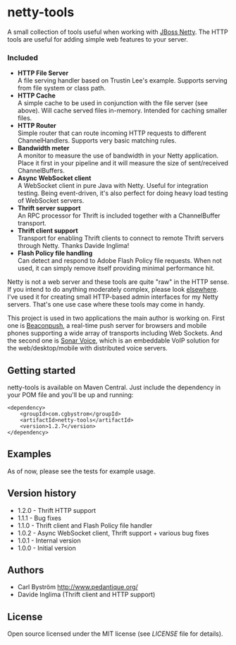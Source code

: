 netty-tools
============

A small collection of tools useful when working with [JBoss Netty](http://www.jboss.org/netty).
The HTTP tools are useful for adding simple web features to your server.

### Included
* **HTTP File Server**<br>
 A file serving handler based on Trustin Lee's example. Supports serving from file system or class path.
* **HTTP Cache**<br>
A simple cache to be used in conjunction with the file server (see above). Will cache served files in-memory. Intended for caching smaller files.
* **HTTP Router**<br>
Simple router that can route incoming HTTP requests to different ChannelHandlers.
Supports very basic matching rules.
* **Bandwidth meter**<br>
A monitor to measure the use of bandwidth in your Netty application. Place it first in your pipeline and it will measure the size of sent/received ChannelBuffers.
* **Async WebSocket client**<br>
A WebSocket client in pure Java with Netty. Useful for integration testing. Being event-driven, it's also perfect for doing heavy load testing of WebSocket servers.
* **Thrift server support**<br>
An RPC processor for Thrift is included together with a ChannelBuffer transport.
* **Thrift client support**<br>
Transport for enabling Thrift clients to connect to remote Thrift servers through Netty. Thanks Davide Inglima!
* **Flash Policy file handling**<br>
Can detect and respond to Adobe Flash Policy file requests. When not used, it can simply remove itself providing minimal performance hit.


Netty is not a web server and these tools are quite "raw" in the HTTP sense. If you intend to do anything moderately complex, please look [elsewhere](http://jetty.codehaus.org/jetty/).
I've used it for creating small HTTP-based admin interfaces for my Netty servers. That's one use case where these tools may come in handy.

This project is used in two applications the main author is working on. First one is [Beaconpush](http://beaconpush.com), a real-time push server for browsers and mobile phones supporting a wide array
of transports including Web Sockets. And the second one is [Sonar Voice](http://sonar-api.com), which is an embeddable VoIP solution for the web/desktop/mobile with distributed voice servers.

Getting started
----------
netty-tools is available on Maven Central. Just include the dependency in your POM file and you'll
be up and running:

    <dependency>
        <groupId>com.cgbystrom</groupId>
        <artifactId>netty-tools</artifactId>
        <version>1.2.7</version>
    </dependency>

## Examples
As of now, please see the tests for example usage.

## Version history
* 1.2.0 - Thrift HTTP support
* 1.1.1 - Bug fixes
* 1.1.0 - Thrift client and Flash Policy file handler
* 1.0.2 - Async WebSocket client, Thrift support + various bug fixes
* 1.0.1 - Internal version
* 1.0.0 - Initial version

## Authors

- Carl Bystr&ouml;m <http://www.pedantique.org/>
- Davide Inglima (Thrift client and HTTP support)

## License

Open source licensed under the MIT license (see _LICENSE_ file for details).
